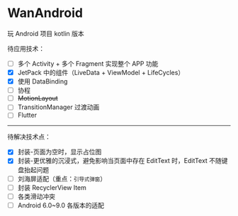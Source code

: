 # WanAndroid
玩 Android 项目 kotlin 版本

待应用技术：
- [ ] 多个 Activity + 多个 Fragment 实现整个 APP 功能
- [x] JetPack 中的组件（LiveData + ViewModel + LifeCycles）
- [x] 使用 DataBinding
- [ ] 协程
- [ ] ~~MotionLayout~~
- [ ] TransitionManager 过渡动画
- [ ] Flutter

----

待解决技术点：
- [x] 封装-页面为空时，显示占位图
- [x] 封装-更优雅的沉浸式，避免影响当页面中存在 EditText 时，EditText 不随键盘抬起问题
- [ ] 刘海屏适配（重点：`引导式弹窗`）
- [ ] 封装 RecyclerView Item
- [ ] 各类滑动冲突
- [ ] Android 6.0~9.0 各版本的适配

